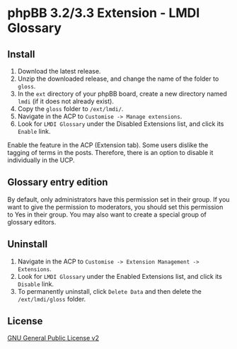 # phpBB 3.2/3.3 Extension - LMDI Glossary

## Install

1. Download the latest release.
2. Unzip the downloaded release, and change the name of the folder to `gloss`.
3. In the `ext` directory of your phpBB board, create a new directory named `lmdi` (if it does not already exist).
4. Copy the `gloss` folder to `/ext/lmdi/`.
5. Navigate in the ACP to `Customise -> Manage extensions`.
6. Look for `LMDI Glossary` under the Disabled Extensions list, and click its `Enable` link.

Enable the feature in the ACP (Extension tab).
Some users dislike the tagging of terms in the posts. Therefore, there is an option 
to disable it individually in the UCP.

## Glossary entry edition
By default, only administrators have this permission set in their group. If you want to give the permission to moderators, you should set this permission to Yes in their group. You may also want to create a special group of glossary editors.

## Uninstall

1. Navigate in the ACP to `Customise -> Extension Management -> Extensions`.
2. Look for `LMDI Glossary` under the Enabled Extensions list, and click its `Disable` link.
3. To permanently uninstall, click `Delete Data` and then delete the `/ext/lmdi/gloss` folder.

## License
[GNU General Public License v2](http://opensource.org/licenses/GPL-2.0)

